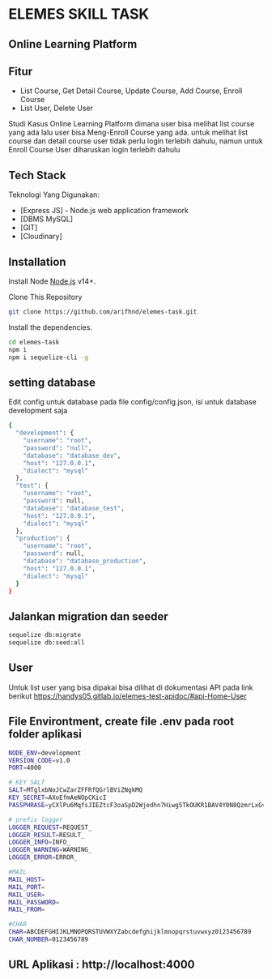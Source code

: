 # ELEMES SKILL TASK
## Online Learning Platform

## Fitur 
- List Course, Get Detail Course, Update Course, Add Course, Enroll Course
- List User, Delete User

Studi Kasus Online Learning Platform dimana user bisa melihat list course yang ada lalu user bisa Meng-Enroll Course yang ada. untuk melihat list course dan detail course user tidak perlu login terlebih dahulu, namun untuk Enroll Course User diharuskan login terlebih dahulu

## Tech Stack
Teknologi Yang Digunakan:
- [Express JS] - Node.js web application framework
- [DBMS MySQL]
- [GIT]
- [Cloudinary] 

## Installation

Install Node [Node.js](https://nodejs.org/) v14+.

Clone This Repository
```sh
git clone https://github.com/arifhnd/elemes-task.git
```

Install the dependencies.

```sh
cd elemes-task
npm i
npm i sequelize-cli -g
```
## setting database
Edit config untuk database pada file config/config.json, isi untuk database development saja
```sh
{
  "development": {
    "username": "root",
    "password": "null",
    "database": "database_dev",
    "host": "127.0.0.1",
    "dialect": "mysql"
  },
  "test": {
    "username": "root",
    "password": null,
    "database": "database_test",
    "host": "127.0.0.1",
    "dialect": "mysql"
  },
  "production": {
    "username": "root",
    "password": null,
    "database": "database_production",
    "host": "127.0.0.1",
    "dialect": "mysql"
  }
}

```
## Jalankan migration dan seeder
```sh
sequelize db:migrate
sequelize db:seed:all
```

## User
Untuk list user yang bisa dipakai bisa dilihat di dokumentasi API pada link berikut https://handys05.gitlab.io/elemes-test-apidoc/#api-Home-User

## File Environtment, create file .env pada root folder aplikasi
```sh
NODE_ENV=development
VERSION_CODE=v1.0
PORT=4000

# KEY SALT
SALT=MTglxbNoJCwZarZFFRfQGrlBViZNgkMQ
KEY_SECRET=AXoEfmAeNOpCKicI
PASSPHRASE=yCXlPu6MqfsJIEZtcF3oaSpD2Wjedhn7Hiwg5TkOUKR1BAV4Y0N8QzmrLxGvb9

# prefix logger
LOGGER_REQUEST=REQUEST_
LOGGER_RESULT=RESULT_
LOGGER_INFO=INFO_
LOGGER_WARNING=WARNING_
LOGGER_ERROR=ERROR_

#MAIL
MAIL_HOST=
MAIL_PORT=
MAIL_USER=
MAIL_PASSWORD=
MAIL_FROM=

#CHAR
CHAR=ABCDEFGHIJKLMNOPQRSTUVWXYZabcdefghijklmnopqrstuvwxyz0123456789
CHAR_NUMBER=0123456789

```

## URL Aplikasi : http://localhost:4000